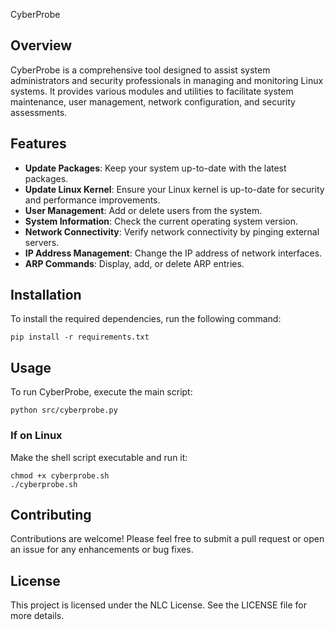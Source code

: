 CyberProbe

## Overview
CyberProbe is a comprehensive tool designed to assist system administrators and security professionals in managing and monitoring Linux systems. It provides various modules and utilities to facilitate system maintenance, user management, network configuration, and security assessments.

## Features
- **Update Packages**: Keep your system up-to-date with the latest packages.
- **Update Linux Kernel**: Ensure your Linux kernel is up-to-date for security and performance improvements.
- **User Management**: Add or delete users from the system.
- **System Information**: Check the current operating system version.
- **Network Connectivity**: Verify network connectivity by pinging external servers.
- **IP Address Management**: Change the IP address of network interfaces.
- **ARP Commands**: Display, add, or delete ARP entries.

## Installation
To install the required dependencies, run the following command:

```
pip install -r requirements.txt
```

## Usage
To run CyberProbe, execute the main script:

```
python src/cyberprobe.py
```

### If on Linux

Make the shell script executable and run it:

```
chmod +x cyberprobe.sh
./cyberprobe.sh
```

## Contributing
Contributions are welcome! Please feel free to submit a pull request or open an issue for any enhancements or bug fixes.

## License
This project is licensed under the NLC License. See the LICENSE file for more details.

